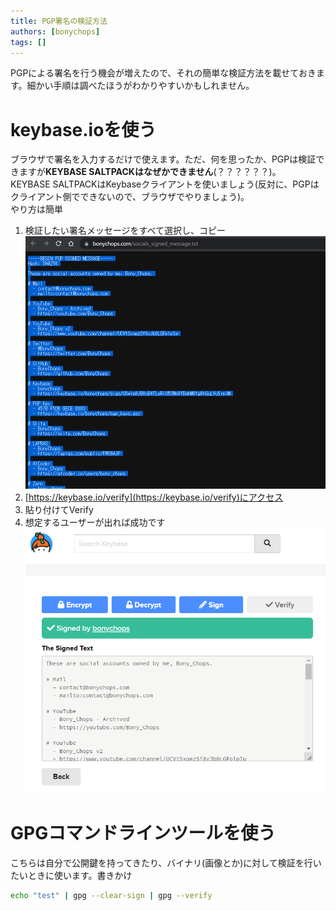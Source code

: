 ```yaml
---
title: PGP署名の検証方法
authors: [bonychops]
tags: []
---
```


PGPによる署名を行う機会が増えたので、それの簡単な検証方法を載せておきます。細かい手順は調べたほうがわかりやすいかもしれません。
<!--truncate-->

# keybase.ioを使う
ブラウザで署名を入力するだけで使えます。ただ、何を思ったか、PGPは検証できますが**KEYBASE SALTPACKはなぜかできません**(？？？？？？)。  
KEYBASE SALTPACKはKeybaseクライアントを使いましょう(反対に、PGPはクライアント側でできないので、ブラウザでやりましょう)。  
やり方は簡単  

1. 検証したい署名メッセージをすべて選択し、コピー![](20220517230454.png)
1. [https://keybase.io/verify](https://keybase.io/verify)にアクセス
1. 貼り付けてVerify
1. 想定するユーザーが出れば成功です![](20220517230656.png)

# GPGコマンドラインツールを使う
こちらは自分で公開鍵を持ってきたり、バイナリ(画像とか)に対して検証を行いたいときに使います。書きかけ
```sh
echo "test" | gpg --clear-sign | gpg --verify
```